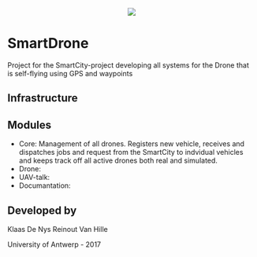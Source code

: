 <p align="center"> 
<img src="http://www.justdrones.co.uk/media/wysiwyg/white-drone-slider.png">
</p>

# SmartDrone
Project for the SmartCity-project developing all systems for the Drone that is self-flying using GPS and waypoints

## Infrastructure


## Modules
* Core: Management of all drones. Registers new vehicle, receives and dispatches jobs and request from the SmartCity to indvidual vehicles and keeps track off all active drones both real and simulated. 
* Drone: 
* UAV-talk: 
* Documantation: 


## Developed by

Klaas De Nys
Reinout Van Hille

University of Antwerp - 2017